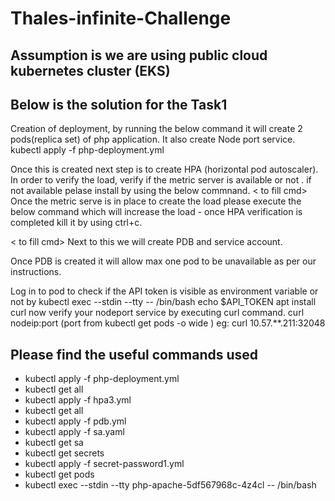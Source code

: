 # Thales-infinite-Challenge
## Assumption is we are using public cloud kubernetes cluster (EKS)

## Below is the solution for the Task1 ##



Creation of deployment, by running the below command it will create 2 pods(replica set) of php application.
It also create Node port service.
kubectl apply -f php-deployment.yml

Once this is created next step is to create HPA (horizontal pod autoscaler).
In order to verify the load, verify if the metric server is available or not .
if not available pelase install by using the below commnand.
< to fill cmd>
Once the metric serve is in place to create the load please execute the below command which will increase the load - once HPA verification is completed kill it by using ctrl+c.

< to fill cmd>
Next to this we will create PDB and service account.

Once PDB is created it will allow max one pod to be unavailable as per our instructions.

Log in to pod to check if the API token is visible as environment variable or not by 
kubectl exec --stdin --tty <php-apache-5df567968c-4z4cl> -- /bin/bash 
  echo $API_TOKEN
apt install curl 
  now verify your nodeport service by executing curl command.
  curl nodeip:port (port from kubectl get pods -o wide )
  eg: curl 10.57.**.211:32048
## Please find the useful commands used 
  
* kubectl apply -f php-deployment.yml
* kubectl get all
* kubectl apply -f hpa3.yml
* kubectl get all
* kubectl apply -f pdb.yml
* kubectl apply -f sa.yaml
* kubectl get sa
* kubectl get secrets
* kubectl apply -f secret-password1.yml
* kubectl get pods
* kubectl exec --stdin --tty php-apache-5df567968c-4z4cl -- /bin/bash
